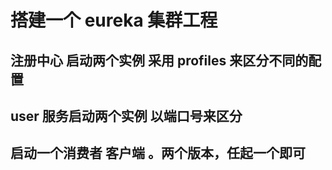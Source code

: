 # 搭建一个 eureka 集群工程

## 注册中心 启动两个实例 采用 profiles 来区分不同的配置

## user 服务启动两个实例 以端口号来区分

## 启动一个消费者 客户端 。两个版本，任起一个即可
